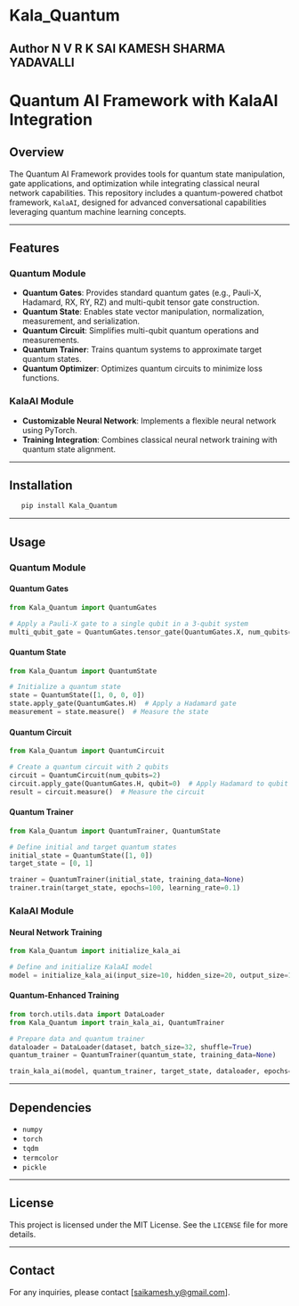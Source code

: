 # Kala_Quantum
## Author **N V R K SAI KAMESH SHARMA YADAVALLI**
# Quantum AI Framework with KalaAI Integration

## Overview
The Quantum AI Framework provides tools for quantum state manipulation, gate applications, and optimization while integrating classical neural network capabilities. This repository includes a quantum-powered chatbot framework, `KalaAI`, designed for advanced conversational capabilities leveraging quantum machine learning concepts.

---

## Features

### Quantum Module
- **Quantum Gates**: Provides standard quantum gates (e.g., Pauli-X, Hadamard, RX, RY, RZ) and multi-qubit tensor gate construction.
- **Quantum State**: Enables state vector manipulation, normalization, measurement, and serialization.
- **Quantum Circuit**: Simplifies multi-qubit quantum operations and measurements.
- **Quantum Trainer**: Trains quantum systems to approximate target quantum states.
- **Quantum Optimizer**: Optimizes quantum circuits to minimize loss functions.

### KalaAI Module
- **Customizable Neural Network**: Implements a flexible neural network using PyTorch.
- **Training Integration**: Combines classical neural network training with quantum state alignment.

---

## Installation
```bash
   pip install Kala_Quantum

```
---

## Usage

### Quantum Module

#### Quantum Gates
```python
from Kala_Quantum import QuantumGates

# Apply a Pauli-X gate to a single qubit in a 3-qubit system
multi_qubit_gate = QuantumGates.tensor_gate(QuantumGates.X, num_qubits=3, target_qubit=1)
```

#### Quantum State
```python
from Kala_Quantum import QuantumState

# Initialize a quantum state
state = QuantumState([1, 0, 0, 0])
state.apply_gate(QuantumGates.H)  # Apply a Hadamard gate
measurement = state.measure()  # Measure the state
```

#### Quantum Circuit
```python
from Kala_Quantum import QuantumCircuit

# Create a quantum circuit with 2 qubits
circuit = QuantumCircuit(num_qubits=2)
circuit.apply_gate(QuantumGates.H, qubit=0)  # Apply Hadamard to qubit 0
result = circuit.measure()  # Measure the circuit
```

#### Quantum Trainer
```python
from Kala_Quantum import QuantumTrainer, QuantumState

# Define initial and target quantum states
initial_state = QuantumState([1, 0])
target_state = [0, 1]

trainer = QuantumTrainer(initial_state, training_data=None)
trainer.train(target_state, epochs=100, learning_rate=0.1)
```

### KalaAI Module

#### Neural Network Training
```python
from Kala_Quantum import initialize_kala_ai

# Define and initialize KalaAI model
model = initialize_kala_ai(input_size=10, hidden_size=20, output_size=1)
```

#### Quantum-Enhanced Training
```python
from torch.utils.data import DataLoader
from Kala_Quantum import train_kala_ai, QuantumTrainer

# Prepare data and quantum trainer
dataloader = DataLoader(dataset, batch_size=32, shuffle=True)
quantum_trainer = QuantumTrainer(quantum_state, training_data=None)

train_kala_ai(model, quantum_trainer, target_state, dataloader, epochs=10, learning_rate=0.001)
```

---

## Dependencies
- `numpy`
- `torch`
- `tqdm`
- `termcolor`
- `pickle`

---

## License
This project is licensed under the MIT License. See the `LICENSE` file for more details.

---

## Contact
For any inquiries, please contact [saikamesh.y@gmail.com].

